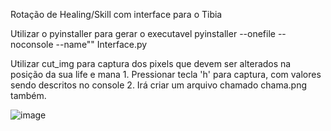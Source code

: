 Rotação de Healing/Skill com interface para o Tibia


Utilizar o pyinstaller para gerar o executavel
    pyinstaller --onefile --noconsole --name"" Interface.py

Utilizar cut_img para captura dos pixels que devem ser alterados na posição da sua life e mana
    1. Pressionar tecla 'h' para captura, com valores sendo descritos no console
    2. Irá criar um arquivo chamado chama.png também.

![image](https://github.com/user-attachments/assets/ad944ef7-e28c-489b-812e-e8ef6482b30f)
